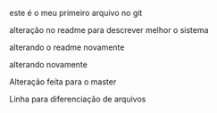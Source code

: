 este é o meu primeiro arquivo no git

alteração no readme para descrever melhor o sistema

alterando o readme novamente

alterando novamente

Alteração feita para o master

Linha para diferenciação de arquivos